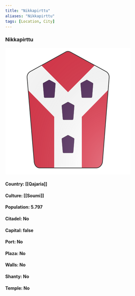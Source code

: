 ```yaml
---
title: "Nikkapirttu"
aliases: "Nikkapirttu"
tags: [Location, City]
---
```

### Nikkapirttu
![](attachment/4e4855242892a5ea230b8ad4d66d6c82.svg)

#### Country: [[Qajaria]]

#### Culture: [[Soumi]]

#### Population: 5.797

#### Citadel: No

#### Capital: false

#### Port: No

#### Plaza: No

#### Walls: No

#### Shanty: No

#### Temple: No

